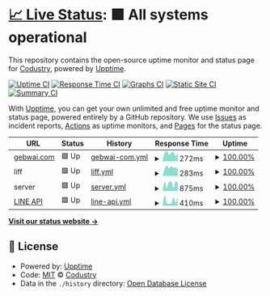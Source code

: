 # [📈 Live Status](https://demo.upptime.js.org): <!--live status--> **🟩 All systems operational**

This repository contains the open-source uptime monitor and status page for [Codustry](https://www.codustry.com), powered by [Upptime](https://github.com/upptime/upptime).

[![Uptime CI](https://github.com/codustry/gebwai_status/workflows/Uptime%20CI/badge.svg)](https://github.com/codustry/gebwai_status/actions?query=workflow%3A%22Uptime+CI%22)
[![Response Time CI](https://github.com/codustry/gebwai_status/workflows/Response%20Time%20CI/badge.svg)](https://github.com/codustry/gebwai_status/actions?query=workflow%3A%22Response+Time+CI%22)
[![Graphs CI](https://github.com/codustry/gebwai_status/workflows/Graphs%20CI/badge.svg)](https://github.com/codustry/gebwai_status/actions?query=workflow%3A%22Graphs+CI%22)
[![Static Site CI](https://github.com/codustry/gebwai_status/workflows/Static%20Site%20CI/badge.svg)](https://github.com/codustry/gebwai_status/actions?query=workflow%3A%22Static+Site+CI%22)
[![Summary CI](https://github.com/codustry/gebwai_status/workflows/Summary%20CI/badge.svg)](https://github.com/codustry/gebwai_status/actions?query=workflow%3A%22Summary+CI%22)

With [Upptime](https://upptime.js.org), you can get your own unlimited and free uptime monitor and status page, powered entirely by a GitHub repository. We use [Issues](https://github.com/codustry/gebwai_status/issues) as incident reports, [Actions](https://github.com/codustry/gebwai_status/actions) as uptime monitors, and [Pages](https://demo.upptime.js.org) for the status page.

<!--start: status pages-->
<!-- This summary is generated by Upptime (https://github.com/upptime/upptime) -->
<!-- Do not edit this manually, your changes will be overwritten -->
<!-- prettier-ignore -->
| URL | Status | History | Response Time | Uptime |
| --- | ------ | ------- | ------------- | ------ |
| <img alt="" src="https://favicons.githubusercontent.com/gebwai.com" height="13"> [gebwai.com](https://gebwai.com) | 🟩 Up | [gebwai-com.yml](https://github.com/codustry/gebwai_status/commits/HEAD/history/gebwai-com.yml) | <details><summary><img alt="Response time graph" src="./graphs/gebwai-com/response-time-week.png" height="20"> 272ms</summary><br><a href="https://status.gebwai.com/history/gebwai-com"><img alt="Response time 448" src="https://img.shields.io/endpoint?url=https%3A%2F%2Fraw.githubusercontent.com%2Fcodustry%2Fgebwai_status%2FHEAD%2Fapi%2Fgebwai-com%2Fresponse-time.json"></a><br><a href="https://status.gebwai.com/history/gebwai-com"><img alt="24-hour response time 276" src="https://img.shields.io/endpoint?url=https%3A%2F%2Fraw.githubusercontent.com%2Fcodustry%2Fgebwai_status%2FHEAD%2Fapi%2Fgebwai-com%2Fresponse-time-day.json"></a><br><a href="https://status.gebwai.com/history/gebwai-com"><img alt="7-day response time 272" src="https://img.shields.io/endpoint?url=https%3A%2F%2Fraw.githubusercontent.com%2Fcodustry%2Fgebwai_status%2FHEAD%2Fapi%2Fgebwai-com%2Fresponse-time-week.json"></a><br><a href="https://status.gebwai.com/history/gebwai-com"><img alt="30-day response time 305" src="https://img.shields.io/endpoint?url=https%3A%2F%2Fraw.githubusercontent.com%2Fcodustry%2Fgebwai_status%2FHEAD%2Fapi%2Fgebwai-com%2Fresponse-time-month.json"></a><br><a href="https://status.gebwai.com/history/gebwai-com"><img alt="1-year response time 448" src="https://img.shields.io/endpoint?url=https%3A%2F%2Fraw.githubusercontent.com%2Fcodustry%2Fgebwai_status%2FHEAD%2Fapi%2Fgebwai-com%2Fresponse-time-year.json"></a></details> | <details><summary><a href="https://status.gebwai.com/history/gebwai-com">100.00%</a></summary><a href="https://status.gebwai.com/history/gebwai-com"><img alt="All-time uptime 99.88%" src="https://img.shields.io/endpoint?url=https%3A%2F%2Fraw.githubusercontent.com%2Fcodustry%2Fgebwai_status%2FHEAD%2Fapi%2Fgebwai-com%2Fuptime.json"></a><br><a href="https://status.gebwai.com/history/gebwai-com"><img alt="24-hour uptime 100.00%" src="https://img.shields.io/endpoint?url=https%3A%2F%2Fraw.githubusercontent.com%2Fcodustry%2Fgebwai_status%2FHEAD%2Fapi%2Fgebwai-com%2Fuptime-day.json"></a><br><a href="https://status.gebwai.com/history/gebwai-com"><img alt="7-day uptime 100.00%" src="https://img.shields.io/endpoint?url=https%3A%2F%2Fraw.githubusercontent.com%2Fcodustry%2Fgebwai_status%2FHEAD%2Fapi%2Fgebwai-com%2Fuptime-week.json"></a><br><a href="https://status.gebwai.com/history/gebwai-com"><img alt="30-day uptime 99.80%" src="https://img.shields.io/endpoint?url=https%3A%2F%2Fraw.githubusercontent.com%2Fcodustry%2Fgebwai_status%2FHEAD%2Fapi%2Fgebwai-com%2Fuptime-month.json"></a><br><a href="https://status.gebwai.com/history/gebwai-com"><img alt="1-year uptime 99.88%" src="https://img.shields.io/endpoint?url=https%3A%2F%2Fraw.githubusercontent.com%2Fcodustry%2Fgebwai_status%2FHEAD%2Fapi%2Fgebwai-com%2Fuptime-year.json"></a></details>
| <img alt="" src="https://favicons.githubusercontent.com/null" height="13"> liff | 🟩 Up | [liff.yml](https://github.com/codustry/gebwai_status/commits/HEAD/history/liff.yml) | <details><summary><img alt="Response time graph" src="./graphs/liff/response-time-week.png" height="20"> 283ms</summary><br><a href="https://status.gebwai.com/history/liff"><img alt="Response time 384" src="https://img.shields.io/endpoint?url=https%3A%2F%2Fraw.githubusercontent.com%2Fcodustry%2Fgebwai_status%2FHEAD%2Fapi%2Fliff%2Fresponse-time.json"></a><br><a href="https://status.gebwai.com/history/liff"><img alt="24-hour response time 233" src="https://img.shields.io/endpoint?url=https%3A%2F%2Fraw.githubusercontent.com%2Fcodustry%2Fgebwai_status%2FHEAD%2Fapi%2Fliff%2Fresponse-time-day.json"></a><br><a href="https://status.gebwai.com/history/liff"><img alt="7-day response time 283" src="https://img.shields.io/endpoint?url=https%3A%2F%2Fraw.githubusercontent.com%2Fcodustry%2Fgebwai_status%2FHEAD%2Fapi%2Fliff%2Fresponse-time-week.json"></a><br><a href="https://status.gebwai.com/history/liff"><img alt="30-day response time 306" src="https://img.shields.io/endpoint?url=https%3A%2F%2Fraw.githubusercontent.com%2Fcodustry%2Fgebwai_status%2FHEAD%2Fapi%2Fliff%2Fresponse-time-month.json"></a><br><a href="https://status.gebwai.com/history/liff"><img alt="1-year response time 384" src="https://img.shields.io/endpoint?url=https%3A%2F%2Fraw.githubusercontent.com%2Fcodustry%2Fgebwai_status%2FHEAD%2Fapi%2Fliff%2Fresponse-time-year.json"></a></details> | <details><summary><a href="https://status.gebwai.com/history/liff">100.00%</a></summary><a href="https://status.gebwai.com/history/liff"><img alt="All-time uptime 99.98%" src="https://img.shields.io/endpoint?url=https%3A%2F%2Fraw.githubusercontent.com%2Fcodustry%2Fgebwai_status%2FHEAD%2Fapi%2Fliff%2Fuptime.json"></a><br><a href="https://status.gebwai.com/history/liff"><img alt="24-hour uptime 100.00%" src="https://img.shields.io/endpoint?url=https%3A%2F%2Fraw.githubusercontent.com%2Fcodustry%2Fgebwai_status%2FHEAD%2Fapi%2Fliff%2Fuptime-day.json"></a><br><a href="https://status.gebwai.com/history/liff"><img alt="7-day uptime 100.00%" src="https://img.shields.io/endpoint?url=https%3A%2F%2Fraw.githubusercontent.com%2Fcodustry%2Fgebwai_status%2FHEAD%2Fapi%2Fliff%2Fuptime-week.json"></a><br><a href="https://status.gebwai.com/history/liff"><img alt="30-day uptime 99.97%" src="https://img.shields.io/endpoint?url=https%3A%2F%2Fraw.githubusercontent.com%2Fcodustry%2Fgebwai_status%2FHEAD%2Fapi%2Fliff%2Fuptime-month.json"></a><br><a href="https://status.gebwai.com/history/liff"><img alt="1-year uptime 99.98%" src="https://img.shields.io/endpoint?url=https%3A%2F%2Fraw.githubusercontent.com%2Fcodustry%2Fgebwai_status%2FHEAD%2Fapi%2Fliff%2Fuptime-year.json"></a></details>
| <img alt="" src="https://favicons.githubusercontent.com/null" height="13"> server | 🟩 Up | [server.yml](https://github.com/codustry/gebwai_status/commits/HEAD/history/server.yml) | <details><summary><img alt="Response time graph" src="./graphs/server/response-time-week.png" height="20"> 875ms</summary><br><a href="https://status.gebwai.com/history/server"><img alt="Response time 1896" src="https://img.shields.io/endpoint?url=https%3A%2F%2Fraw.githubusercontent.com%2Fcodustry%2Fgebwai_status%2FHEAD%2Fapi%2Fserver%2Fresponse-time.json"></a><br><a href="https://status.gebwai.com/history/server"><img alt="24-hour response time 1078" src="https://img.shields.io/endpoint?url=https%3A%2F%2Fraw.githubusercontent.com%2Fcodustry%2Fgebwai_status%2FHEAD%2Fapi%2Fserver%2Fresponse-time-day.json"></a><br><a href="https://status.gebwai.com/history/server"><img alt="7-day response time 875" src="https://img.shields.io/endpoint?url=https%3A%2F%2Fraw.githubusercontent.com%2Fcodustry%2Fgebwai_status%2FHEAD%2Fapi%2Fserver%2Fresponse-time-week.json"></a><br><a href="https://status.gebwai.com/history/server"><img alt="30-day response time 1176" src="https://img.shields.io/endpoint?url=https%3A%2F%2Fraw.githubusercontent.com%2Fcodustry%2Fgebwai_status%2FHEAD%2Fapi%2Fserver%2Fresponse-time-month.json"></a><br><a href="https://status.gebwai.com/history/server"><img alt="1-year response time 1896" src="https://img.shields.io/endpoint?url=https%3A%2F%2Fraw.githubusercontent.com%2Fcodustry%2Fgebwai_status%2FHEAD%2Fapi%2Fserver%2Fresponse-time-year.json"></a></details> | <details><summary><a href="https://status.gebwai.com/history/server">100.00%</a></summary><a href="https://status.gebwai.com/history/server"><img alt="All-time uptime 99.92%" src="https://img.shields.io/endpoint?url=https%3A%2F%2Fraw.githubusercontent.com%2Fcodustry%2Fgebwai_status%2FHEAD%2Fapi%2Fserver%2Fuptime.json"></a><br><a href="https://status.gebwai.com/history/server"><img alt="24-hour uptime 100.00%" src="https://img.shields.io/endpoint?url=https%3A%2F%2Fraw.githubusercontent.com%2Fcodustry%2Fgebwai_status%2FHEAD%2Fapi%2Fserver%2Fuptime-day.json"></a><br><a href="https://status.gebwai.com/history/server"><img alt="7-day uptime 100.00%" src="https://img.shields.io/endpoint?url=https%3A%2F%2Fraw.githubusercontent.com%2Fcodustry%2Fgebwai_status%2FHEAD%2Fapi%2Fserver%2Fuptime-week.json"></a><br><a href="https://status.gebwai.com/history/server"><img alt="30-day uptime 99.94%" src="https://img.shields.io/endpoint?url=https%3A%2F%2Fraw.githubusercontent.com%2Fcodustry%2Fgebwai_status%2FHEAD%2Fapi%2Fserver%2Fuptime-month.json"></a><br><a href="https://status.gebwai.com/history/server"><img alt="1-year uptime 99.92%" src="https://img.shields.io/endpoint?url=https%3A%2F%2Fraw.githubusercontent.com%2Fcodustry%2Fgebwai_status%2FHEAD%2Fapi%2Fserver%2Fuptime-year.json"></a></details>
| <img alt="" src="https://favicons.githubusercontent.com/api.line.me" height="13"> [LINE API](https://api.line.me/v2/bot/channel/webhook/endpoint) | 🟩 Up | [line-api.yml](https://github.com/codustry/gebwai_status/commits/HEAD/history/line-api.yml) | <details><summary><img alt="Response time graph" src="./graphs/line-api/response-time-week.png" height="20"> 410ms</summary><br><a href="https://status.gebwai.com/history/line-api"><img alt="Response time 552" src="https://img.shields.io/endpoint?url=https%3A%2F%2Fraw.githubusercontent.com%2Fcodustry%2Fgebwai_status%2FHEAD%2Fapi%2Fline-api%2Fresponse-time.json"></a><br><a href="https://status.gebwai.com/history/line-api"><img alt="24-hour response time 681" src="https://img.shields.io/endpoint?url=https%3A%2F%2Fraw.githubusercontent.com%2Fcodustry%2Fgebwai_status%2FHEAD%2Fapi%2Fline-api%2Fresponse-time-day.json"></a><br><a href="https://status.gebwai.com/history/line-api"><img alt="7-day response time 410" src="https://img.shields.io/endpoint?url=https%3A%2F%2Fraw.githubusercontent.com%2Fcodustry%2Fgebwai_status%2FHEAD%2Fapi%2Fline-api%2Fresponse-time-week.json"></a><br><a href="https://status.gebwai.com/history/line-api"><img alt="30-day response time 491" src="https://img.shields.io/endpoint?url=https%3A%2F%2Fraw.githubusercontent.com%2Fcodustry%2Fgebwai_status%2FHEAD%2Fapi%2Fline-api%2Fresponse-time-month.json"></a><br><a href="https://status.gebwai.com/history/line-api"><img alt="1-year response time 552" src="https://img.shields.io/endpoint?url=https%3A%2F%2Fraw.githubusercontent.com%2Fcodustry%2Fgebwai_status%2FHEAD%2Fapi%2Fline-api%2Fresponse-time-year.json"></a></details> | <details><summary><a href="https://status.gebwai.com/history/line-api">100.00%</a></summary><a href="https://status.gebwai.com/history/line-api"><img alt="All-time uptime 100.00%" src="https://img.shields.io/endpoint?url=https%3A%2F%2Fraw.githubusercontent.com%2Fcodustry%2Fgebwai_status%2FHEAD%2Fapi%2Fline-api%2Fuptime.json"></a><br><a href="https://status.gebwai.com/history/line-api"><img alt="24-hour uptime 100.00%" src="https://img.shields.io/endpoint?url=https%3A%2F%2Fraw.githubusercontent.com%2Fcodustry%2Fgebwai_status%2FHEAD%2Fapi%2Fline-api%2Fuptime-day.json"></a><br><a href="https://status.gebwai.com/history/line-api"><img alt="7-day uptime 100.00%" src="https://img.shields.io/endpoint?url=https%3A%2F%2Fraw.githubusercontent.com%2Fcodustry%2Fgebwai_status%2FHEAD%2Fapi%2Fline-api%2Fuptime-week.json"></a><br><a href="https://status.gebwai.com/history/line-api"><img alt="30-day uptime 100.00%" src="https://img.shields.io/endpoint?url=https%3A%2F%2Fraw.githubusercontent.com%2Fcodustry%2Fgebwai_status%2FHEAD%2Fapi%2Fline-api%2Fuptime-month.json"></a><br><a href="https://status.gebwai.com/history/line-api"><img alt="1-year uptime 100.00%" src="https://img.shields.io/endpoint?url=https%3A%2F%2Fraw.githubusercontent.com%2Fcodustry%2Fgebwai_status%2FHEAD%2Fapi%2Fline-api%2Fuptime-year.json"></a></details>

<!--end: status pages-->

[**Visit our status website →**](https://demo.upptime.js.org)

## 📄 License

- Powered by: [Upptime](https://github.com/upptime/upptime)
- Code: [MIT](./LICENSE) © [Codustry](https://www.codustry.com)
- Data in the `./history` directory: [Open Database License](https://opendatacommons.org/licenses/odbl/1-0/)
